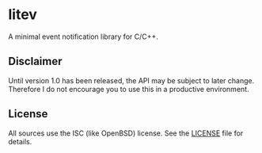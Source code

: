 # litev

A minimal event notification library for C/C++.

## Disclaimer

Until version 1.0 has been released, the API may be subject to later change.
Therefore I do not encourage you to use this in a productive environment.

## License

All sources use the ISC (like OpenBSD) license.
See the [LICENSE](LICENSE.md) file for details.
